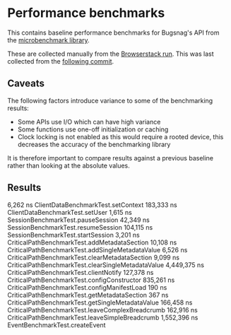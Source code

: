 # Performance benchmarks

This contains baseline performance benchmarks for Bugsnag's API from the
[microbenchmark library](https://developer.android.com/studio/profile/benchmark).

These are collected manually from the [Browserstack run](https://app-automate.browserstack.com/dashboard/v2/builds/0ff96bfc50e2317f926b7fa6a4d59592f6c7862f).
This was last collected from the [following commit](https://github.com/bugsnag/bugsnag-android/pull/1273/commits/9c8fc223fbdda9f9f12e493b3918af0105ea21bd).

## Caveats

The following factors introduce variance to some of the benchmarking results:

- Some APIs use I/O which can have high variance
- Some functions use one-off initialization or caching
- Clock locking is not enabled as this would require a rooted device, this decreases the accuracy of the benchmarking library

It is therefore important to compare results against a previous baseline rather than looking at the absolute values.

## Results

6,262 ns ClientDataBenchmarkTest.setContext
183,333 ns ClientDataBenchmarkTest.setUser
1,615 ns SessionBenchmarkTest.pauseSession
42,349 ns SessionBenchmarkTest.resumeSession
104,115 ns SessionBenchmarkTest.startSession
3,201 ns CriticalPathBenchmarkTest.addMetadataSection
10,108 ns CriticalPathBenchmarkTest.addSingleMetadataValue
6,526 ns CriticalPathBenchmarkTest.clearMetadataSection
9,099 ns CriticalPathBenchmarkTest.clearSingleMetadataValue
4,449,375 ns CriticalPathBenchmarkTest.clientNotify
127,378 ns CriticalPathBenchmarkTest.configConstructor
835,261 ns CriticalPathBenchmarkTest.configManifestLoad
190 ns CriticalPathBenchmarkTest.getMetadataSection
367 ns CriticalPathBenchmarkTest.getSingleMetadataValue
166,458 ns CriticalPathBenchmarkTest.leaveComplexBreadcrumb
162,916 ns CriticalPathBenchmarkTest.leaveSimpleBreadcrumb
1,552,396 ns EventBenchmarkTest.createEvent
